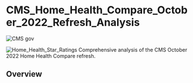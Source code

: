 # CMS_Home_Health_Compare_October_2022_Refresh_Analysis
![CMS gov](https://user-images.githubusercontent.com/94148420/213936403-1674b7db-f13c-409f-8851-c257a8becff7.png)

![Home_Health_Star_Ratings](https://user-images.githubusercontent.com/94148420/213936423-7906e07b-0506-4fb5-ae72-122327342bcb.png)
Comprehensive analysis of the CMS October 2022 Home Health Compare refresh.

## Overview
